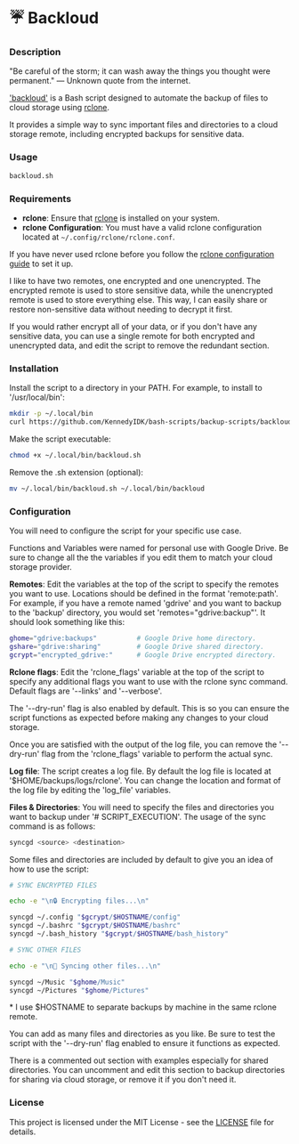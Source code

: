 # ☔ Backloud

### Description

"Be careful of the storm; it can wash away the things you thought were permanent." — Unknown quote from the internet.

['backloud'](backup-scripts/backcloud/backcloud.sh) is a Bash script designed to automate the backup of files to cloud storage using [rclone](https://rclone.org/). 

It provides a simple way to sync important files and directories to a cloud storage remote, including encrypted backups for sensitive data.

### Usage
```sh
backloud.sh
```

### Requirements

- **rclone**: Ensure that [rclone](https://rclone.org/downloads/) is installed on your system.
- **rclone Configuration**: You must have a valid rclone configuration located at `~/.config/rclone/rclone.conf`. 

If you have never used rclone before you follow the [rclone configuration guide](https://rclone.org/docs/#configuration) to set it up. 

I like to have two remotes, one encrypted and one unencrypted. The encrypted remote is used to store sensitive data, while the unencrypted remote is used to store everything else. This way, I can easily share or restore non-sensitive data without needing to decrypt it first.

If you would rather encrypt all of your data, or if you don't have any sensitive data, you can use a single remote for both encrypted and unencrypted data, and edit the script to remove the redundant section.

### Installation

Install the script to a directory in your PATH. For example, to install to '/usr/local/bin':
```sh
mkdir -p ~/.local/bin
curl https://github.com/KennedyIDK/bash-scripts/backup-scripts/backloud/backloud.sh -o ~/.local/bin/backloud.sh
```

Make the script executable:
```sh
chmod +x ~/.local/bin/backloud.sh
```

Remove the .sh extension (optional):
```sh
mv ~/.local/bin/backloud.sh ~/.local/bin/backloud
```

### Configuration

You will need to configure the script for your specific use case.

Functions and Variables were named for personal use with Google Drive. Be sure to change all the the variables if you edit them to match your cloud storage provider.

**Remotes**: 
Edit the variables at the top of the script to specify the remotes you want to use. Locations should be defined in the format 'remote:path'. For example, if you have a remote named 'gdrive' and you want to backup to the 'backup' directory, you would set 'remotes="gdrive:backup"'. It should look something like this:
```sh
ghome="gdrive:backups"          # Google Drive home directory.
gshare="gdrive:sharing"         # Google Drive shared directory.
gcrypt="encrypted_gdrive:"      # Google Drive encrypted directory.
```
**Rclone flags**: 
Edit the 'rclone_flags' variable at the top of the script to specify any additional flags you want to use with the rclone sync command. Default flags are '--links' and '--verbose'. 

The '--dry-run' flag is also enabled by default. This is so you can ensure the script functions as expected before making any changes to your cloud storage. 

Once you are satisfied with the output of the log file, you can remove the '--dry-run' flag from the 'rclone_flags' variable to perform the actual sync.

**Log file**:
The script creates a log file. By default the log file is located at '$HOME/backups/logs/rclone'. You can change the location and format of the log file by editing the 'log_file' variables.

**Files & Directories**:
You will need to specify the files and directories you want to backup under '# SCRIPT_EXECUTION'. The usage of the sync command is as follows:
```sh
syncgd <source> <destination>
```

Some files and directories are included by default to give you an idea of how to use the script:
```sh
# SYNC ENCRYPTED FILES

echo -e "\n🔒 Encrypting files...\n"

syncgd ~/.config "$gcrypt/$HOSTNAME/config"
syncgd ~/.bashrc "$gcrypt/$HOSTNAME/bashrc"
syncgd ~/.bash_history "$gcrypt/$HOSTNAME/bash_history"

# SYNC OTHER FILES

echo -e "\n📁 Syncing other files...\n"

syncgd ~/Music "$ghome/Music"
syncgd ~/Pictures "$ghome/Pictures"
```
\* I use $HOSTNAME to separate backups by machine in the same rclone remote.

You can add as many files and directories as you like. Be sure to test the script with the '--dry-run' flag enabled to ensure it functions as expected.

There is a commented out section with examples especially for shared directories. You can uncomment and edit this section to backup directories for sharing via cloud storage, or remove it if you don't need it.

### License
This project is licensed under the MIT License - see the [LICENSE](LICENSE.md) file for details.

